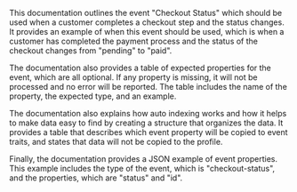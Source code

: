 This documentation outlines the event "Checkout Status" which should be used when a customer completes a checkout step and the status changes. It provides an example of when this event should be used, which is when a customer has completed the payment process and the status of the checkout changes from "pending" to "paid".

The documentation also provides a table of expected properties for the event, which are all optional. If any property is missing, it will not be processed and no error will be reported. The table includes the name of the property, the expected type, and an example.

The documentation also explains how auto indexing works and how it helps to make data easy to find by creating a structure that organizes the data. It provides a table that describes which event property will be copied to event traits, and states that data will not be copied to the profile.

Finally, the documentation provides a JSON example of event properties. This example includes the type of the event, which is "checkout-status", and the properties, which are "status" and "id".

